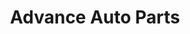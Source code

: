 ---
title: "Advance Auto Parts"
url: /sanford/advance-auto-parts-jefferson-davis-highway/
shop: Autoteile
---